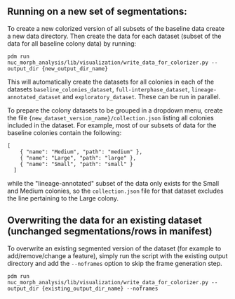 ## Running on a new set of segmentations:
To create a new colorized  version of all subsets of the baseline data create a new data directory.
Then create the data for each dataset (subset of the data for all baseline colony data) by running:
```
pdm run nuc_morph_analysis/lib/visualization/write_data_for_colorizer.py --output_dir {new_output_dir_name}
```
This will automatically create the datasets for all colonies in each of the datasets `baseline_colonies_dataset`, `full-interphase_dataset`, `lineage-annotated_dataset` and `exploratory_dataset`.
These can be run in parallel.


To prepare the colony datasets to be grouped in a dropdown menu, create the file
`{new_dataset_version_name}/collection.json` listing all colonies included in the dataset. For example, most of our subsets of data for the baseline colonies contain the following:
```
[
    { "name": "Medium", "path": "medium" },
    { "name": "Large", "path": "large" },
    { "name": "Small", "path": "small" }
  ]
```
while the "lineage-annotated" subset of the data only exists for the Small and Medium colonies, so the `collection.json` file for that dataset excludes the line pertaining to the Large colony.

## Overwriting the data for an existing dataset (unchanged segmentations/rows in manifest)
To overwrite an existing segmented version of the dataset (for example to add/remove/change a feature), simply run the script with the existing output directory and add the `--noframes` option to skip the frame generation step.

```
pdm run nuc_morph_analysis/lib/visualization/write_data_for_colorizer.py --output_dir {existing_output_dir_name} --noframes
```
